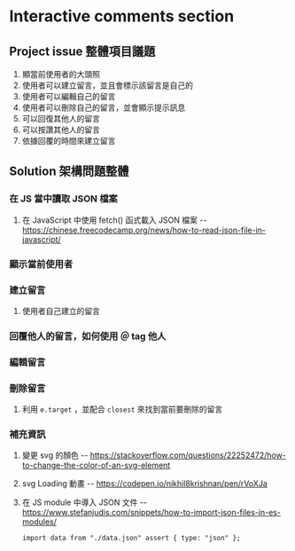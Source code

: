 # Interactive comments section

## Project issue 整體項目議題

1. 顯當前使用者的大頭照
2. 使用者可以建立留言，並且會標示該留言是自己的
3. 使用者可以編輯自己的留言
4. 使用者可以刪除自己的留言，並會顯示提示訊息
5. 可以回復其他人的留言
6. 可以按讚其他人的留言
7. 依據回覆的時間來建立留言

## Solution 架構問題整體

### 在 JS 當中讀取 JSON 檔案

1. 在 JavaScript 中使用 fetch() 函式載入 JSON 檔案 -- https://chinese.freecodecamp.org/news/how-to-read-json-file-in-javascript/

### 顯示當前使用者

### 建立留言

1. 使用者自己建立的留言

### 回覆他人的留言，如何使用 ＠ tag 他人

### 編輯留言

### 刪除留言

1. 利用 `e.target` ，並配合 `closest` 來找到當前要刪除的留言

### 補充資訊

1. 變更 svg 的顏色 -- https://stackoverflow.com/questions/22252472/how-to-change-the-color-of-an-svg-element
2. svg Loading 動畫 -- https://codepen.io/nikhil8krishnan/pen/rVoXJa
3. 在 JS module 中導入 JSON 文件 -- https://www.stefanjudis.com/snippets/how-to-import-json-files-in-es-modules/

   ```
   import data from "./data.json" assert { type: "json" };

   ```
